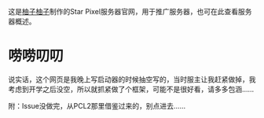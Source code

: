 这是[柚子柚子](https://space.bilibili.com/1377882998)制作的Star Pixel服务器官网，用于推广服务器，也可在此查看服务器概述。
# 唠唠叨叨
说实话，这个网页是我晚上写启动器的时候抽空写的，当时服主让我赶紧做掉，我考虑到开学之后没空，所以就抓紧做了个框架，可能不是很好看，请多多包涵……

附：Issue没做完，从PCL2那里借鉴过来的，别点进去……
